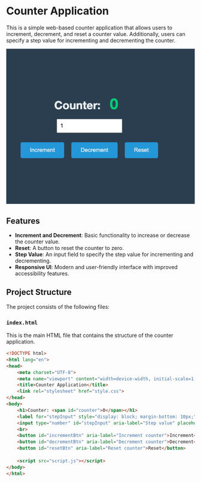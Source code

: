 # Counter Application

This is a simple web-based counter application that allows users to increment, decrement, and reset a counter value. Additionally, users can specify a step value for incrementing and decrementing the counter.

![Screenshot of Counter Application](images/counter%20Application.png)

## Features

- **Increment and Decrement**: Basic functionality to increase or decrease the counter value.
- **Reset**: A button to reset the counter to zero.
- **Step Value**: An input field to specify the step value for incrementing and decrementing.
- **Responsive UI**: Modern and user-friendly interface with improved accessibility features.

## Project Structure

The project consists of the following files:

### `index.html`
This is the main HTML file that contains the structure of the counter application.

```html
<!DOCTYPE html>
<html lang="en">
<head>
    <meta charset="UTF-8">
    <meta name="viewport" content="width=device-width, initial-scale=1.0">
    <title>Counter Application</title>
    <link rel="stylesheet" href="style.css">
</head>
<body>
    <h1>Counter: <span id="counter">0</span></h1>
    <label for="stepInput" style="display: block; margin-bottom: 10px;">Step value:</label>
    <input type="number" id="stepInput" aria-label="Step value" placeholder="Step value" min="1" style="font-size: 18px; padding: 10px; margin-bottom: 20px;">
    <br>
    <button id="incrementBtn" aria-label="Increment counter">Increment</button>
    <button id="decrementBtn" aria-label="Decrement counter">Decrement</button>
    <button id="resetBtn" aria-label="Reset counter">Reset</button>

    <script src="script.js"></script>
</body>
</html>
